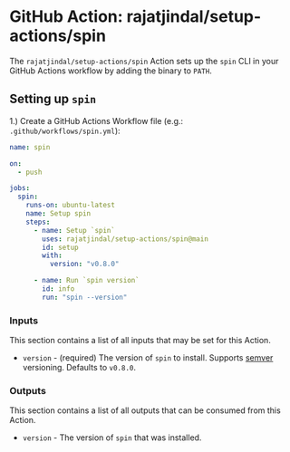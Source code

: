 # GitHub Action: rajatjindal/setup-actions/spin

The `rajatjindal/setup-actions/spin` Action sets up the `spin` CLI in your GitHub Actions workflow by adding the binary to `PATH`.

## Setting up `spin` 

1.) Create a GitHub Actions Workflow file (e.g.: `.github/workflows/spin.yml`):

```yaml
name: spin

on:
  - push

jobs:
  spin:
    runs-on: ubuntu-latest
    name: Setup spin
    steps:
      - name: Setup `spin`
        uses: rajatjindal/setup-actions/spin@main
        id: setup
        with:
          version: "v0.8.0"

      - name: Run `spin version`
        id: info
        run: "spin --version"
```

### Inputs

This section contains a list of all inputs that may be set for this Action.

- `version` - (required) The version of `spin` to install. Supports [semver](https://www.npmjs.com/package/semver) versioning. Defaults to `v0.8.0`.

### Outputs

This section contains a list of all outputs that can be consumed from this Action.

- `version` -  The version of `spin` that was installed.

